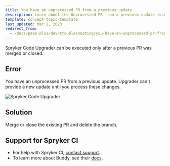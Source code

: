 ```yaml
---
title: You have an unprocessed PR from a previous update
description: Learn about the Unprocessed PR from a previous update issue in Spryker Code Upgrader and how it can impact the upgrade process.
template: concept-topic-template
last_updated: Mar 2, 2023
redirect_from:
  - /docs/paas-plus/dev/troubleshooting/you-have-an-unprocessed-pr-from-a-previous-update.html
---
```


Spryker Code Upgrader can be executed only after a previous PR was merged or closed.


## Error

You have an unprocessed PR from a previous update. Upgrader can't provide a new update until you process these changes.

![Spryker Code Upgrader](https://spryker.s3.eu-central-1.amazonaws.com/docs/paas%2B/dev/troubleshooting/you-have-an-unprocessed-pr-from-a-previous-update.md/unprocessed-pr-log.png)

## Solution

Merge or close the existing PR and delete the branch.

## Support for Spryker CI

- For help with Spryker CI, [contact support](https://spryker.force.com/support/s/).
- To learn more about Buddy, see their [docs](https://buddy.works/docs).
